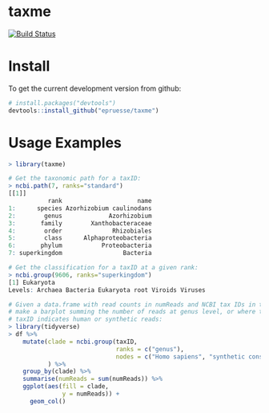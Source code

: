 # taxme

[![Build Status](https://travis-ci.org/epruesse/taxme.svg?branch=master)](https://travis-ci.org/epruesse/taxme)

# Install
To get the current development version from github:
```R
# install.packages("devtools")
devtools::install_github("epruesse/taxme")
```

# Usage Examples

```R
> library(taxme)

# Get the taxonomic path for a taxID:
> ncbi.path(7, ranks="standard")
[[1]]
           rank                     name
1:      species Azorhizobium caulinodans
2:        genus             Azorhizobium
3:       family        Xanthobacteraceae
4:        order              Rhizobiales
5:        class      Alphaproteobacteria
6:       phylum           Proteobacteria
7: superkingdom                 Bacteria

# Get the classification for a taxID at a given rank:
> ncbi.group(9606, ranks="superkingdom")
[1] Eukaryota
Levels: Archaea Bacteria Eukaryota root Viroids Viruses

# Given a data.frame with read counts in numReads and NCBI tax IDs in taxID, 
# make a barplot summing the number of reads at genus level, or where the
# taxID indicates human or synthetic reads:
> library(tidyverse)
> df %>% 
    mutate(clade = ncbi.group(taxID, 
                              ranks = c("genus"), 
                              nodes = c("Homo sapiens", "synthetic construct")
           ) %>%
    group_by(clade) %>%
    summarise(numReads = sum(numReads)) %>%
    ggplot(aes(fill = clade, 
               y = numReads)) +
      geom_col()
```
